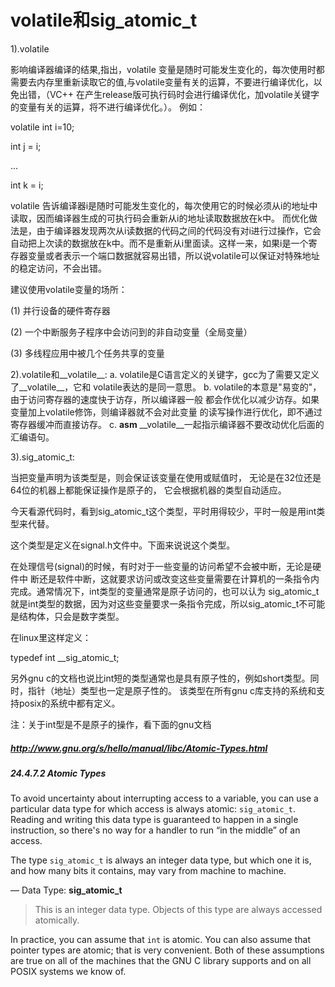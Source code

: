 # volatile和sig_atomic_t

1).volatile

  影响编译器编译的结果,指出，volatile 变量是随时可能发生变化的，每次使用时都需要去内存里重新读取它的值,与volatile变量有关的运算，不要进行编译优化，以免出错，（VC++ 在产生release版可执行码时会进行编译优化，加volatile关键字的变量有关的运算，将不进行编译优化。）。 例如：

  volatile int i=10;

  int j = i;

  ...

  int k = i;

  volatile 告诉编译器i是随时可能发生变化的，每次使用它的时候必须从i的地址中读取，因而编译器生成的可执行码会重新从i的地址读取数据放在k中。 而优化做法是，由于编译器发现两次从i读数据的代码之间的代码没有对i进行过操作，它会自动把上次读的数据放在k中。而不是重新从i里面读。这样一来，如果i是一个寄存器变量或者表示一个端口数据就容易出错，所以说volatile可以保证对特殊地址的稳定访问，不会出错。

  建议使用volatile变量的场所：

  (1) 并行设备的硬件寄存器

  (2) 一个中断服务子程序中会访问到的非自动变量（全局变量）

  (3) 多线程应用中被几个任务共享的变量

2).volatile和__volatile__:
 a. volatile是C语言定义的关键字，gcc为了需要又定义了__volatile__，它和
  volatile表达的是同一意思。
 b. volatile的本意是"易变的"，由于访问寄存器的速度快于访存，所以编译器一般
  都会作优化以减少访存。如果变量加上volatile修饰，则编译器就不会对此变量
  的读写操作进行优化，即不通过寄存器缓冲而直接访存。
 c. __asm__ __volatile__一起指示编译器不要改动优化后面的汇编语句。

3).sig_atomic_t:

  当把变量声明为该类型是，则会保证该变量在使用或赋值时， 无论是在32位还是64位的机器上都能保证操作是原子的， 它会根据机器的类型自动适应。

  今天看源代码时，看到sig_atomic_t这个类型，平时用得较少，平时一般是用int类型来代替。

  这个类型是定义在signal.h文件中。下面来说说这个类型。

  在处理信号(signal)的时候，有时对于一些变量的访问希望不会被中断，无论是硬件中 断还是软件中断，这就要求访问或改变这些变量需要在计算机的一条指令内完成。通常情况下，int类型的变量通常是原子访问的，也可以认为 sig_atomic_t就是int类型的数据，因为对这些变量要求一条指令完成，所以sig_atomic_t不可能是结构体，只会是数字类型。

  在linux里这样定义：

  typedef int __sig_atomic_t;

  另外gnu c的文档也说比int短的类型通常也是具有原子性的，例如short类型。同时，指针（地址）类型也一定是原子性的。 该类型在所有gnu c库支持的系统和支持posix的系统中都有定义。

注：关于int型是不是原子的操作，看下面的gnu文档

##### http://www.gnu.org/s/hello/manual/libc/Atomic-Types.html

##### 24.4.7.2 Atomic Types

To avoid uncertainty about interrupting access to a variable, you can use a particular data type for which access is always atomic: `sig_atomic_t`. Reading and writing this data type is guaranteed to happen in a single instruction, so there's no way for a handler to run “in the middle” of an access.

The type `sig_atomic_t` is always an integer data type, but which one it is, and how many bits it contains, may vary from machine to machine.

— Data Type: **sig_atomic_t**

> This is an integer data type. Objects of this type are always accessed atomically.

In practice, you can assume that `int` is atomic. You can also assume that pointer types are atomic; that is very convenient. Both of these assumptions are true on all of the machines that the GNU C library supports and on all POSIX systems we know of.